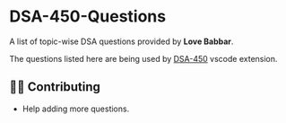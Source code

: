 # DSA-450-Questions

A list of topic-wise DSA questions provided by **Love Babbar**.

The questions listed here are being used by [DSA-450](https://github.com/Jaspreet-singh-1032/DSA-450) vscode extension.

## 🙋🏽 Contributing

- Help adding more questions.
